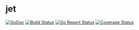 # jet

[![GoDoc](https://godoc.org/github.com/ssgreg/jet?status.svg)](https://godoc.org/github.com/ssgreg/jet)
[![Build Status](https://travis-ci.org/ssgreg/jet.svg?branch=master)](https://travis-ci.org/ssgreg/jet)
[![Go Report Status](https://goreportcard.com/badge/github.com/ssgreg/jet)](https://goreportcard.com/report/github.com/ssgreg/jet)
[![Coverage Status](https://coveralls.io/repos/github/ssgreg/jet/badge.svg?branch=master)](https://coveralls.io/github/ssgreg/jet?branch=master)
